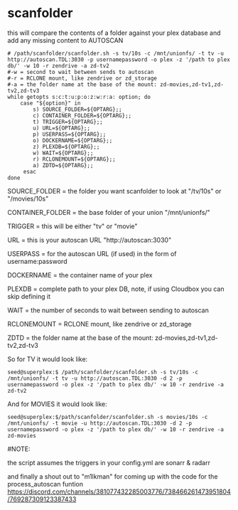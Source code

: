 # scanfolder

this will compare the contents of a folder against your plex database and add any missing content to AUTOSCAN

```
# /path/scanfolder/scanfolder.sh -s tv/10s -c /mnt/unionfs/ -t tv -u http://autoscan.TDL:3030 -p usernamepassword -o plex -z '/path to plex db/' -w 10 -r zendrive -a zd-tv2
#-w = second to wait between sends to autoscan
#-r = RCLONE mount, like zendrive or zd_storage
#-a = the folder name at the base of the mount: zd-movies,zd-tv1,zd-tv2,zd-tv3
while getopts s:c:t:u:p:o:z:w:r:a: option; do 
    case "${option}" in
        s) SOURCE_FOLDER=${OPTARG};;
        c) CONTAINER_FOLDER=${OPTARG};;
        t) TRIGGER=${OPTARG};;
        u) URL=${OPTARG};;
        p) USERPASS=${OPTARG};;
        o) DOCKERNAME=${OPTARG};;
        z) PLEXDB=${OPTARG};;
        w) WAIT=${OPTARG};;
        r) RCLONEMOUNT=${OPTARG};;
        a) ZDTD=${OPTARG};;
     esac
done
```
SOURCE_FOLDER = the folder you want scanfolder to look at "/tv/10s" or "/movies/10s" 

CONTAINER_FOLDER = the base folder of your union "/mnt/unionfs/"

TRIGGER = this will be either "tv" or "movie"

URL = this is your autoscan URL "http://autoscan:3030"

USERPASS = for the autoscan URL (if used) in the form of username:password

DOCKERNAME = the container name of your plex

PLEXDB = complete path to your plex DB, note, if using Cloudbox you can skip defining it

WAIT = the number of seconds to wait between sending to autoscan

RCLONEMOUNT = RCLONE mount, like zendrive or zd_storage

ZDTD = the folder name at the base of the mount: zd-movies,zd-tv1,zd-tv2,zd-tv3

So for TV it would look like:
```
seed@superplex:$ /path/scanfolder/scanfolder.sh -s tv/10s -c /mnt/unionfs/ -t tv -u http://autoscan.TDL:3030 -d 2 -p usernamepassword -o plex -z '/path to plex db/' -w 10 -r zendrive -a zd-tv2
```
And for MOVIES it would look like:
```
seed@superplex:$/path/scanfolder/scanfolder.sh -s movies/10s -c /mnt/unionfs/ -t movie -u http://autoscan.TDL:3030 -d 2 -p usernamepassword -o plex -z '/path to plex db/' -w 10 -r zendrive -a zd-movies
```

#NOTE:

the script assumes the triggers in your config.yml are sonarr & radarr

and finally a shout out to "m1lkman" for coming up with the code for the process_autoscan funtion
https://discord.com/channels/381077432285003776/738466261473951804/769287309123387433
